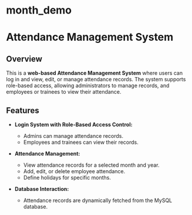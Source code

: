 # month_demo
# Attendance Management System

## Overview

This is a **web-based Attendance Management System** where users can log in and view, edit, or manage attendance records. The system supports role-based access, allowing administrators to manage records, and employees or trainees to view their attendance.

## Features

- **Login System with Role-Based Access Control:**
  - Admins can manage attendance records.
  - Employees and trainees can view their records.
  
- **Attendance Management:**
  - View attendance records for a selected month and year.
  - Add, edit, or delete employee attendance.
  - Define holidays for specific months.
  
- **Database Interaction:**
  - Attendance records are dynamically fetched from the MySQL database.
  
